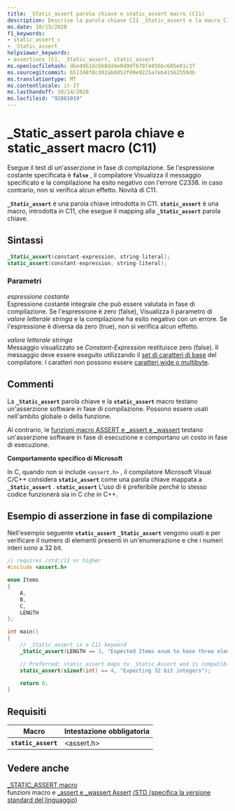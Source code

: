 ```yaml
---
title: _Static_assert parola chiave e static_assert macro (C11)
description: Descrive la parola chiave C11 _Static_assert e la macro C11 static_assert.
ms.date: 10/13/2020
f1_keywords:
- static_assert_c
- _Static_assert
helpviewer_keywords:
- assertions [C], _Static_assert, static_assert
ms.openlocfilehash: dbe49b1dcbb8dd4e0d9df678f4456bc605e01c3f
ms.sourcegitcommit: 651348f8cd92ab0d52f09e9225a7eb41562559db
ms.translationtype: MT
ms.contentlocale: it-IT
ms.lasthandoff: 10/14/2020
ms.locfileid: "92061019"
---
```

# <a name="_static_assert-keyword-and-static_assert-macro-c11"></a>_Static_assert parola chiave e static_assert macro (C11)

Esegue il test di un'asserzione in fase di compilazione. Se l'espressione costante specificata è **`false`** , il compilatore Visualizza il messaggio specificato e la compilazione ha esito negativo con l'errore C2338. in caso contrario, non si verifica alcun effetto. Novità di C11.

**`_Static_assert`** è una parola chiave introdotta in C11.
**`static_assert`** è una macro, introdotta in C11, che esegue il mapping alla **`_Static_assert`** parola chiave.

## <a name="syntax"></a>Sintassi

```C
_Static_assert(constant-expression, string-literal);
static_assert(constant-expression, string-literal);
```

### <a name="parameters"></a>Parametri

*espressione costante*\
Espressione costante integrale che può essere valutata in fase di compilazione. Se l'espressione è zero (false), Visualizza il parametro di *valore letterale stringa* e la compilazione ha esito negativo con un errore. Se l'espressione è diversa da zero (true), non si verifica alcun effetto.

*valore letterale stringa*\
Messaggio visualizzato se *Constant-Expression* restituisce zero (false). Il messaggio deve essere eseguito utilizzando il [set di caratteri di base](../c-language/ascii-character-set.md) del compilatore. I caratteri non possono essere [caratteri wide o multibyte](../c-language/multibyte-and-wide-characters.md).

## <a name="remarks"></a>Commenti

La **`_Static_assert`** parola chiave e la **`static_assert`** macro testano un'asserzione software in fase di compilazione. Possono essere usati nell'ambito globale o della funzione.

Al contrario, le [funzioni macro ASSERT e _assert e _wassert](../c-runtime-library/reference/assert-macro-assert-wassert.md) testano un'asserzione software in fase di esecuzione e comportano un costo in fase di esecuzione.

**Comportamento specifico di Microsoft**

In C, quando non si include `<assert.h>` , il compilatore Microsoft Visual C/C++ considera **`static_assert`** come una parola chiave mappata a **`_Static_assert`** . **`static_assert`** L'uso di è preferibile perché lo stesso codice funzionerà sia in C che in C++.

## <a name="example-of-a-compile-time-assert"></a>Esempio di asserzione in fase di compilazione

Nell'esempio seguente **`static_assert`** **`_Static_assert`** vengono usati e per verificare il numero di elementi presenti in un'enumerazione e che i numeri interi sono a 32 bit.

```C
// requires /std:c11 or higher
#include <assert.h>

enum Items
{
    A,
    B,
    C,
    LENGTH
};

int main()
{
    // _Static_assert is a C11 keyword
    _Static_assert(LENGTH == 3, "Expected Items enum to have three elements");

    // Preferred: static_assert maps to _Static_Assert and is compatible with C++
    static_assert(sizeof(int) == 4, "Expecting 32 bit integers"); 

    return 0;
}
```

## <a name="requirements"></a>Requisiti

|Macro|Intestazione obbligatoria|
|-------------|---------------------|
|**`static_assert`**|\<assert.h>|

## <a name="see-also"></a>Vedere anche

[_STATIC_ASSERT macro](../c-runtime-library/reference/static-assert-macro.md)\
funzioni macro e [_assert e _wassert Assert](../c-runtime-library/reference/assert-macro-assert-wassert.md) 
 [/STD (specifica la versione standard del linguaggio)](../build/reference/std-specify-language-standard-version.md)